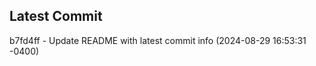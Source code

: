 
## Latest Commit
b7fd4ff - Update README with latest commit info (2024-08-29 16:53:31 -0400) <Yunxi-Zhou>
